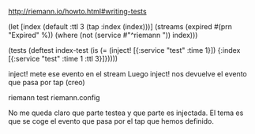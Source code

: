 http://riemann.io/howto.html#writing-tests

(let [index (default :ttl 3 (tap :index (index)))]
  (streams
    (expired #(prn "Expired" %))
      (where (not (service #"^riemann "))
        index)))

(tests
  (deftest index-test
    (is (= (inject! [{:service "test"
                      :time    1}])
           {:index [{:service "test"
                     :time    1
                     :ttl     3}]}))))

inject! mete ese evento en el stream
Luego inject! nos devuelve el evento que pasa por tap (creo)

riemann test riemann.config

No me queda claro que parte testea y que parte es injectada.
El tema es que se coge el evento que pasa por el tap que hemos definido.

